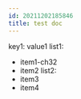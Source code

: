 ```yaml
---
id: 20211202185846
title: test doc
---
```

key1: value1
list1:
  - item1-ch32
  - item2
list2:
  - item3
  - item4
